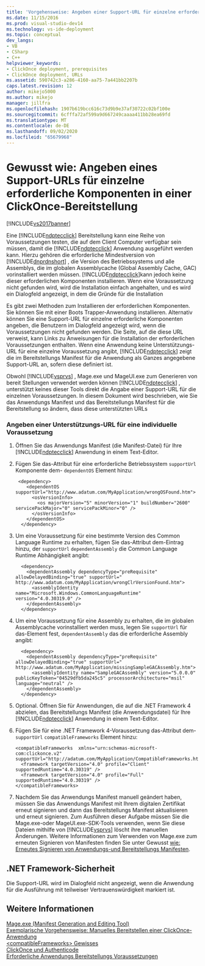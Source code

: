 ```yaml
---
title: 'Vorgehensweise: Angeben einer Support-URL für einzelne erforderliche Komponenten in einer ClickOnce-Bereitstellung | Microsoft-Dokumentation'
ms.date: 11/15/2016
ms.prod: visual-studio-dev14
ms.technology: vs-ide-deployment
ms.topic: conceptual
dev_langs:
- VB
- CSharp
- C++
helpviewer_keywords:
- ClickOnce deployment, prerequisites
- ClickOnce deployment, URLs
ms.assetid: 590742c3-a286-4160-aa75-7a441bb2207b
caps.latest.revision: 12
author: mikejo5000
ms.author: mikejo
manager: jillfra
ms.openlocfilehash: 1907b619bcc616c73d9b9e37af30722c02bf100e
ms.sourcegitcommit: 6cfffa72af599a9d667249caaaa411bb28ea69fd
ms.translationtype: MT
ms.contentlocale: de-DE
ms.lasthandoff: 09/02/2020
ms.locfileid: "65679968"
---
```

# <a name="how-to-specify-a-support-url-for-individual-prerequisites-in-a-clickonce-deployment"></a>Gewusst wie: Angeben eines Support-URLs für einzelne erforderliche Komponenten in einer ClickOnce-Bereitstellung
[!INCLUDE[vs2017banner](../includes/vs2017banner.md)]

Eine [!INCLUDE[ndptecclick](../includes/ndptecclick-md.md)] Bereitstellung kann eine Reihe von Voraussetzungen testen, die auf dem Client Computer verfügbar sein müssen, damit die [!INCLUDE[ndptecclick](../includes/ndptecclick-md.md)] Anwendung ausgeführt werden kann. Hierzu gehören die erforderliche Mindestversion von [!INCLUDE[dnprdnshort](../includes/dnprdnshort-md.md)] , die Version des Betriebssystems und alle Assemblys, die im globalen Assemblycache (Global Assembly Cache, GAC) vorinstalliert werden müssen. [!INCLUDE[ndptecclick](../includes/ndptecclick-md.md)]kann jedoch keine dieser erforderlichen Komponenten installieren. Wenn eine Voraussetzung nicht gefunden wird, wird die Installation einfach angehalten, und es wird ein Dialogfeld angezeigt, in dem die Gründe für die Installation  
  
 Es gibt zwei Methoden zum Installieren der erforderlichen Komponenten. Sie können Sie mit einer Boots Trapper-Anwendung installieren. Alternativ können Sie eine Support-URL für einzelne erforderliche Komponenten angeben, die Benutzern im Dialogfeld angezeigt wird, wenn die Voraussetzungen nicht gefunden werden. Die Seite, auf die diese URL verweist, kann Links zu Anweisungen für die Installation der erforderlichen Voraussetzungen enthalten. Wenn eine Anwendung keine Unterstützungs-URL für eine einzelne Voraussetzung angibt, [!INCLUDE[ndptecclick](../includes/ndptecclick-md.md)] zeigt die im Bereitstellungs Manifest für die Anwendung als Ganzes angegebene Support-URL an, sofern diese definiert ist.  
  
 Obwohl [!INCLUDE[vsprvs](../includes/vsprvs-md.md)] , Mage.exe und MageUI.exe zum Generieren von bereit Stellungen verwendet werden können [!INCLUDE[ndptecclick](../includes/ndptecclick-md.md)] , unterstützt keines dieser Tools direkt die Angabe einer Support-URL für die einzelnen Voraussetzungen. In diesem Dokument wird beschrieben, wie Sie das Anwendungs Manifest und das Bereitstellungs Manifest für die Bereitstellung so ändern, dass diese unterstützten URLs  
  
### <a name="specifying-a-support-url-for-an-individual-prerequisite"></a>Angeben einer Unterstützungs-URL für eine individuelle Voraussetzung  
  
1. Öffnen Sie das Anwendungs Manifest (die Manifest-Datei) für Ihre [!INCLUDE[ndptecclick](../includes/ndptecclick-md.md)] Anwendung in einem Text-Editor.  
  
2. Fügen Sie das-Attribut für eine erforderliche Betriebssystem `supportUrl` Komponente dem- `dependentOS` Element hinzu:  
  
    ```  
     <dependency>  
        <dependentOS supportUrl="http://www.adatum.com/MyApplication/wrongOSFound.htm">  
          <osVersionInfo>  
            <os majorVersion="5" minorVersion="1" buildNumber="2600" servicePackMajor="0" servicePackMinor="0" />  
          </osVersionInfo>  
        </dependentOS>  
      </dependency>  
    ```  
  
3. Um eine Voraussetzung für eine bestimmte Version des Common Language Runtime zu erhalten, fügen Sie das-Attribut dem-Eintrag hinzu, der `supportUrl` `dependentAssembly` die Common Language Runtime Abhängigkeit angibt:  
  
    ```  
      <dependency>  
        <dependentAssembly dependencyType="preRequisite" allowDelayedBinding="true" supportUrl=" http://www.adatum.com/MyApplication/wrongClrVersionFound.htm">  
          <assemblyIdentity name="Microsoft.Windows.CommonLanguageRuntime" version="4.0.30319.0" />  
        </dependentAssembly>  
      </dependency>  
    ```  
  
4. Um eine Voraussetzung für eine Assembly zu erhalten, die im globalen Assemblycache vorinstalliert werden muss, legen Sie `supportUrl` für das-Element fest, `dependentAssembly` das die erforderliche Assembly angibt:  
  
    ```  
      <dependency>  
        <dependentAssembly dependencyType="preRequisite" allowDelayedBinding="true" supportUrl=" http://www.adatum.com/MyApplication/missingSampleGACAssembly.htm">  
          <assemblyIdentity name="SampleGACAssembly" version="5.0.0.0" publicKeyToken="04529dfb5da245c5" processorArchitecture="msil" language="neutral" />  
        </dependentAssembly>  
      </dependency>  
    ```  
  
5. Optional. Öffnen Sie für Anwendungen, die auf die .NET Framework 4 abzielen, das Bereitstellungs Manifest (die Anwendungsdatei) für Ihre [!INCLUDE[ndptecclick](../includes/ndptecclick-md.md)] Anwendung in einem Text-Editor.  
  
6. Fügen Sie für eine .NET Framework 4-Voraussetzung das-Attribut dem- `supportUrl` `compatibleFrameworks` Element hinzu:  
  
    ```  
    <compatibleFrameworks  xmlns="urn:schemas-microsoft-com:clickonce.v2" supportUrl="http://adatum.com/MyApplication/CompatibleFrameworks.htm">  
      <framework targetVersion="4.0" profile="Client" supportedRuntime="4.0.30319" />  
      <framework targetVersion="4.0" profile="Full" supportedRuntime="4.0.30319" />  
    </compatibleFrameworks>  
    ```  
  
7. Nachdem Sie das Anwendungs Manifest manuell geändert haben, müssen Sie das Anwendungs Manifest mit Ihrem digitalen Zertifikat erneut signieren und dann das Bereitstellungs Manifest aktualisieren und erneut signieren. Zum Ausführen dieser Aufgabe müssen Sie die Mage.exe-oder MageUI.exe-SDK-Tools verwenden, wenn Sie diese Dateien mithilfe von [!INCLUDE[vsprvs](../includes/vsprvs-md.md)] löscht ihre manuellen Änderungen. Weitere Informationen zum Verwenden von Mage.exe zum erneuten Signieren von Manifesten finden Sie unter Gewusst [wie: Erneutes Signieren von Anwendungs-und Bereitstellungs Manifesten](../deployment/how-to-re-sign-application-and-deployment-manifests.md).  
  
## <a name="net-framework-security"></a>.NET Framework-Sicherheit  
 Die Support-URL wird im Dialogfeld nicht angezeigt, wenn die Anwendung für die Ausführung mit teilweiser Vertrauenswürdigkeit markiert ist.  
  
## <a name="see-also"></a>Weitere Informationen  
 [Mage.exe (Manifest Generation and Editing Tool)](https://msdn.microsoft.com/library/77dfe576-2962-407e-af13-82255df725a1)   
 [Exemplarische Vorgehensweise: Manuelles Bereitstellen einer ClickOnce-Anwendung](../deployment/walkthrough-manually-deploying-a-clickonce-application.md)   
 [\<compatibleFrameworks> Gewisses](../deployment/compatibleframeworks-element-clickonce-deployment.md)   
 [ClickOnce und Authenticode](../deployment/clickonce-and-authenticode.md)   
 [Erforderliche Anwendungs Bereitstellungs Voraussetzungen](../deployment/application-deployment-prerequisites.md)
